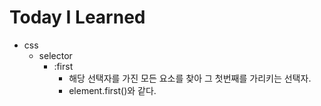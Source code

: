 # Today I Learned  
- css  
  - selector  
    - :first  
      - 해당 선택자를 가진 모든 요소를 찾아 그 첫번째를 가리키는 선택자.  
      - element.first()와 같다.
